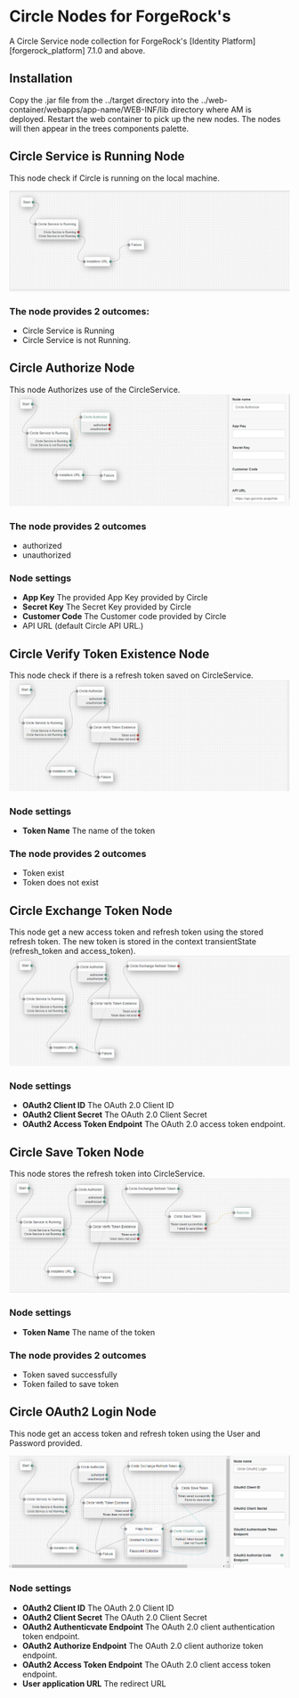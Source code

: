 <!--
 *
 * Copyright 2021 Circle.
-->
# Circle Nodes for ForgeRock's

A Circle Service node collection for ForgeRock's [Identity Platform][forgerock_platform] 7.1.0 and above.  

## Installation

Copy the .jar file from the ../target directory into the ../web-container/webapps/app-name/WEB-INF/lib directory where AM is deployed.  Restart the web container to pick up the new nodes.  The nodes will then appear in the trees components palette.

        
## Circle Service is Running Node
This node check if Circle is running on the local machine.

![ScreenShot](./circleisrunning.png)


### The node provides 2 outcomes:
- Circle Service is Running 
- Circle Service is not Running.


## Circle Authorize Node
This node Authorizes use of the CircleService.
![ScreenShot](./circleauthorize.png)


### The node provides 2 outcomes
- authorized   
- unauthorized


### Node settings
- **App Key** The provided App Key provided by Circle
- **Secret Key** The Secret Key provided by Circle
- **Customer Code** The Customer code provided by Circle
- API URL (default Circle API URL.)


<h2>
 
## Circle Verify Token Existence Node
This node check if there is a refresh token saved on CircleService.
![ScreenShot](./circleverifytokenexistence.png)



### Node settings
- **Token Name** The name of the token 
### The node provides 2 outcomes
- Token exist
- Token does not exist

 
## Circle Exchange Token Node
This node get a new access token and refresh token using the stored refresh token.
The new token is stored in the context transientState (refresh_token and access_token).
![ScreenShot](./circleexchangetoken.png)


### Node settings
- **OAuth2 Client ID** The OAuth 2.0 Client ID
- **OAuth2 Client Secret** The OAuth 2.0 Client Secret
- **OAuth2 Access Token Endpoint** The OAuth 2.0 access token endpoint.

 
 
## Circle Save Token Node
This node stores the refresh token into CircleService.
![ScreenShot](./circlesavetoken.png)


### Node settings
- **Token Name** The name of the token 
### The node provides 2 outcomes
- Token saved successfully 
- Token failed to save token


## Circle OAuth2 Login Node
This node get an access token and refresh token using the User and Password provided.

![ScreenShot](./circleoauth2login.png)

### Node settings
- **OAuth2 Client ID** The OAuth 2.0 Client ID
- **OAuth2 Client Secret** The OAuth 2.0 Client Secret
- **OAuth2 Authenticvate Endpoint** The OAuth 2.0 client authentication token endpoint.
- **OAuth2 Authorize Endpoint** The OAuth 2.0 client authorize token endpoint.
- **OAuth2 Access Token Endpoint** The OAuth 2.0 client access token endpoint.
- **User application URL** The redirect URL



